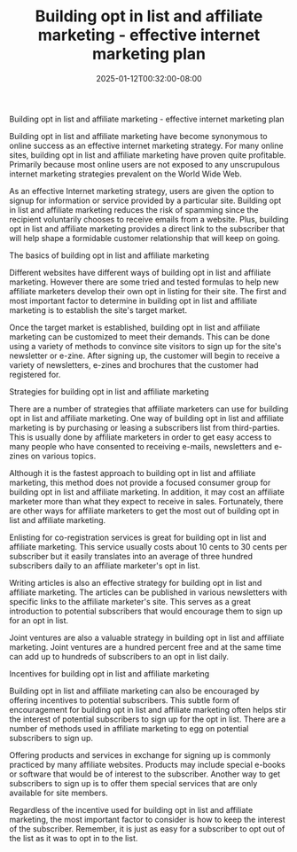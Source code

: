 ﻿---
title: "Building opt in list and affiliate marketing - effective internet marketing plan"
date: 2025-01-12T00:32:00-08:00
description: "10 opt-in articles Tips for Web Success"
featured_image: "/images/10 opt-in articles.jpg"
tags: ["10 opt in articles"]
---

Building opt in list and affiliate marketing - effective internet marketing plan

Building opt in list and affiliate marketing have become synonymous to online success as an effective internet marketing strategy. For many online sites, building opt in list and affiliate marketing have proven quite profitable. Primarily because most online users are not exposed to any unscrupulous internet marketing strategies prevalent on the World Wide Web.

As an effective Internet marketing strategy, users are given the option to signup for information or service provided by a particular site. Building opt in list and affiliate marketing reduces the risk of spamming since the recipient voluntarily chooses to receive emails from a website. Plus, building opt in list and affiliate marketing provides a direct link to the subscriber that will help shape a formidable customer relationship that will keep on going. 

The basics of building opt in list and affiliate marketing

Different websites have different ways of building opt in list and affiliate marketing. However there are some tried and tested formulas to help new affiliate marketers develop their own opt in listing for their site. The first and most important factor to determine in building opt in list and affiliate marketing is to establish the site's target market. 

Once the target market is established, building opt in list and affiliate marketing can be customized to meet their demands. This can be done using a variety of methods to convince site visitors to sign up for the site's newsletter or e-zine. After signing up, the customer will begin to receive a variety of newsletters, e-zines and brochures that the customer had registered for. 

Strategies for building opt in list and affiliate marketing

There are a number of strategies that affiliate marketers can use for building opt in list and affiliate marketing. One way of building opt in list and affiliate marketing is by purchasing or leasing a subscribers list from third-parties. This is usually done by affiliate marketers in order to get easy access to many people who have consented to receiving e-mails, newsletters and e-zines on various topics.

Although it is the fastest approach to building opt in list and affiliate marketing, this method does not provide a focused consumer group for building opt in list and affiliate marketing. In addition, it may cost an affiliate marketer more than what they expect to receive in sales. Fortunately, there are other ways for affiliate marketers to get the most out of building opt in list and affiliate marketing. 

Enlisting for co-registration services is great for building opt in list and affiliate marketing. This service usually costs about 10 cents to 30 cents per subscriber but it easily translates into an average of three hundred subscribers daily to an affiliate marketer's opt in list. 

Writing articles is also an effective strategy for building opt in list and affiliate marketing. The articles can be published in various newsletters with specific links to the affiliate marketer's site. This serves as a great introduction to potential subscribers that would encourage them to sign up for an opt in list. 

Joint ventures are also a valuable strategy in building opt in list and affiliate marketing. Joint ventures are a hundred percent free and at the same time can add up to hundreds of subscribers to an opt in list daily. 

Incentives for building opt in list and affiliate marketing

Building opt in list and affiliate marketing can also be encouraged by offering incentives to potential subscribers. This subtle form of encouragement for building opt in list and affiliate marketing often helps stir the interest of potential subscribers to sign up for the opt in list. There are a number of methods used in affiliate marketing to egg on potential subscribers to sign up. 

Offering products and services in exchange for signing up is commonly practiced by many affiliate websites. Products may include special e-books or software that would be of interest to the subscriber. Another way to get subscribers to sign up is to offer them special services that are only available for site members. 

Regardless of the incentive used for building opt in list and affiliate marketing, the most important factor to consider is how to keep the interest of the subscriber. Remember, it is just as easy for a subscriber to opt out of the list as it was to opt in to the list. 


